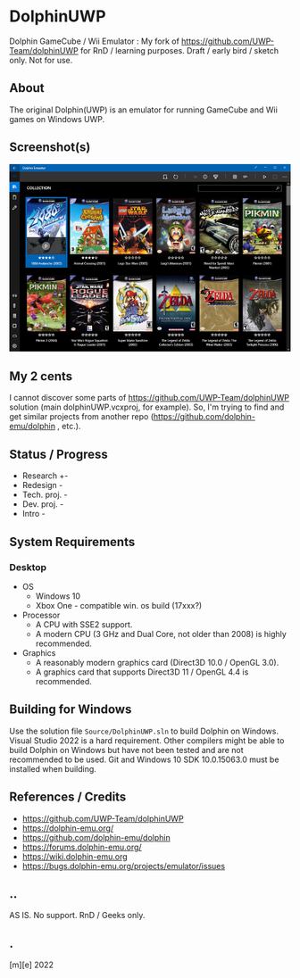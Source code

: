 # DolphinUWP 
Dolphin GameCube / Wii Emulator : My fork of https://github.com/UWP-Team/dolphinUWP 
for RnD / learning purposes. Draft / early bird / sketch only. Not for use.


## About
The original Dolphin(UWP) is an emulator for running GameCube and Wii games on Windows
UWP. 

## Screenshot(s)
![dolphinUWP](Images/shot1.png)

## My 2 cents
I cannot discover some parts of https://github.com/UWP-Team/dolphinUWP solution 
(main dolphinUWP.vcxproj, for example). 
 So, I'm trying to find and get similar projects from another repo (https://github.com/dolphin-emu/dolphin , 
etc.).  

## Status / Progress
- Research      +-
- Redesign      -
- Tech. proj.   -
- Dev. proj.    -
- Intro         -

## System Requirements
### Desktop
* OS
    * Windows 10
    * Xbox One - compatible win. os build (17xxx?)
* Processor
    * A CPU with SSE2 support.
    * A modern CPU (3 GHz and Dual Core, not older than 2008) is highly recommended.
* Graphics
    * A reasonably modern graphics card (Direct3D 10.0 / OpenGL 3.0).
    * A graphics card that supports Direct3D 11 / OpenGL 4.4 is recommended.

## Building for Windows
Use the solution file `Source/DolphinUWP.sln` to build Dolphin on Windows.
Visual Studio 2022 is a hard requirement. Other compilers might be
able to build Dolphin on Windows but have not been tested and are not
recommended to be used. Git and Windows 10 SDK 10.0.15063.0 must be installed when building.

## References / Credits
- https://github.com/UWP-Team/dolphinUWP
- https://dolphin-emu.org/
- https://github.com/dolphin-emu/dolphin
- https://forums.dolphin-emu.org/
- https://wiki.dolphin-emu.org
- https://bugs.dolphin-emu.org/projects/emulator/issues

## ..
AS IS. No support. RnD / Geeks only.

## .
[m][e] 2022
